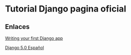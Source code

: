 ﻿# Tutorial Django pagina oficial

## Enlaces
[Writing your first Django app](https://docs.djangoproject.com/en/5.1/intro/tutorial01/)

[Django 5.0  Español](https://runebook.dev/es/docs/django/-index-)
